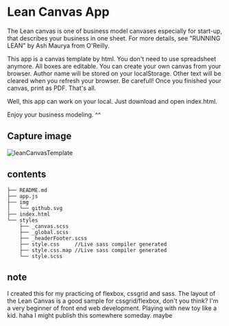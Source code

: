 # Lean Canvas App

The Lean canvas is one of business model canvases especially for start-up, that describes your business in one sheet. For more details, see "RUNNING LEAN" by Ash Maurya from O'Reilly.

This app is a canvas template by html. You don't need to use spreadsheet anymore. All boxes are editable. You can create your own canvas from your browser. Author name will be stored on your localStorage. Other text will be cleared when you refresh your browser. Be carefull!
Once you finished your canvas, print as PDF. That's all.

Well, this app can work on your local. Just download and open index.html.

Enjoy your business modeling. ^^

## Capture image

![leanCanvasTemplate](https://user-images.githubusercontent.com/9692738/80698596-ab231a80-8b15-11ea-81c7-7f71ca304a08.png)

## contents

```
├── README.md
├── app.js
├── img
│   └── github.svg
├── index.html
└── styles
    ├── _canvas.scss
    ├── _global.scss
    ├── _headerFooter.scss
    ├── style.css     //Live sass compiler generated
    ├── style.css.map //Live sass compiler generated
    └── style.scss
```

## note

I created this for my practicing of flexbox, cssgrid and sass. The layout of the Lean Canvas is a good sample for cssgrid/flexbox, don't you think? I'm a very beginner of front end web development. Playing with new toy like a kid. haha
I might publish this somewhere someday. maybe

